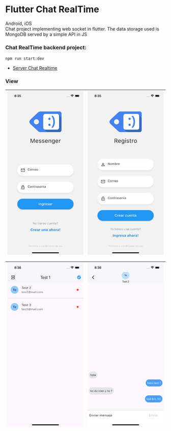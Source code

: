 # Flutter Chat RealTime

Android, iOS
<br/>
Chat project implementing web socket in flutter.
The data storage used is MongoDB served by a simple API in JS

### Chat RealTime backend project:
```
npm run start:dev
```
* [ Server Chat Realtime  ](https://github.com/Yader1/server-chat-realtime)

### View
![Login](docs/sc_1.png) | ![signup](docs/sc_2.png)|
-----------------------------------|------------------------------------|

![Detalle de item](docs/sc_3.png) | ![Detalle](docs/sc_4.png)|
-----------------------------------|------------------------------------|